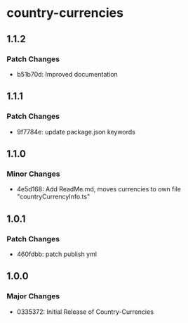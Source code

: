 # country-currencies

## 1.1.2

### Patch Changes

- b51b70d: Improved documentation

## 1.1.1

### Patch Changes

- 9f7784e: update package.json keywords

## 1.1.0

### Minor Changes

- 4e5d168: Add ReadMe.md, moves currencies to own file "countryCurrencyInfo.ts"

## 1.0.1

### Patch Changes

- 460fdbb: patch publish yml

## 1.0.0

### Major Changes

- 0335372: Initial Release of Country-Currencies
